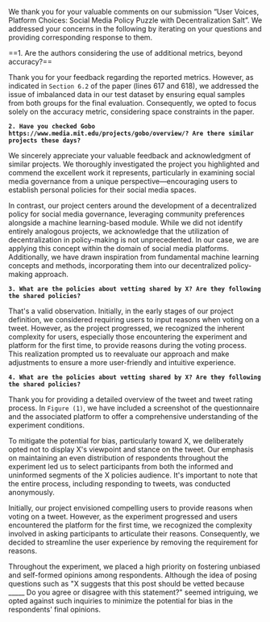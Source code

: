 We thank you for your valuable comments on our submission “User Voices, Platform Choices: Social Media Policy Puzzle with Decentralization Salt”. We addressed your concerns in the following by iterating on your questions and providing corresponding response to them.

==1. Are the authors considering the use of additional metrics, beyond accuracy?==

Thank you for your feedback regarding the reported metrics. However, as indicated in `Section 6.2` of the paper (lines 617 and 618), we addressed the issue of imbalanced data in our test dataset by ensuring equal samples from both groups for the final evaluation. Consequently, we opted to focus solely on the accuracy metric, considering space constraints in the paper.

**`2. Have you checked Gobo https://www.media.mit.edu/projects/gobo/overview/? Are there similar projects these days?`**

We sincerely appreciate your valuable feedback and acknowledgment of similar projects. We thoroughly investigated the project you highlighted and commend the excellent work it represents, particularly in examining social media governance from a unique perspective—encouraging users to establish personal policies for their social media spaces.

In contrast, our project centers around the development of a decentralized policy for social media governance, leveraging community preferences alongside a machine learning-based module. While we did not identify entirely analogous projects, we acknowledge that the utilization of decentralization in policy-making is not unprecedented. In our case, we are applying this concept within the domain of social media platforms. Additionally, we have drawn inspiration from fundamental machine learning concepts and methods, incorporating them into our decentralized policy-making approach.

**`3. What are the policies about vetting shared by X? Are they following the shared policies?`**

That's a valid observation. Initially, in the early stages of our project definition, we considered requiring users to input reasons when voting on a tweet. However, as the project progressed, we recognized the inherent complexity for users, especially those encountering the experiment and platform for the first time, to provide reasons during the voting process. This realization prompted us to reevaluate our approach and make adjustments to ensure a more user-friendly and intuitive experience.

**`4. What are the policies about vetting shared by X? Are they following the shared policies?`**

Thank you for providing a detailed overview of the tweet and tweet rating process. In `Figure (1)`, we have included a screenshot of the questionnaire and the associated platform to offer a comprehensive understanding of the experiment conditions.

To mitigate the potential for bias, particularly toward X, we deliberately opted not to display X's viewpoint and stance on the tweet. Our emphasis on maintaining an even distribution of respondents throughout the experiment led us to select participants from both the informed and uninformed segments of the X policies audience. It's important to note that the entire process, including responding to tweets, was conducted anonymously.

Initially, our project envisioned compelling users to provide reasons when voting on a tweet. However, as the experiment progressed and users encountered the platform for the first time, we recognized the complexity involved in asking participants to articulate their reasons. Consequently, we decided to streamline the user experience by removing the requirement for reasons.

Throughout the experiment, we placed a high priority on fostering unbiased and self-formed opinions among respondents. Although the idea of posing questions such as "X suggests that this post should be vetted because _____ Do you agree or disagree with this statement?" seemed intriguing, we opted against such inquiries to minimize the potential for bias in the respondents' final opinions.
